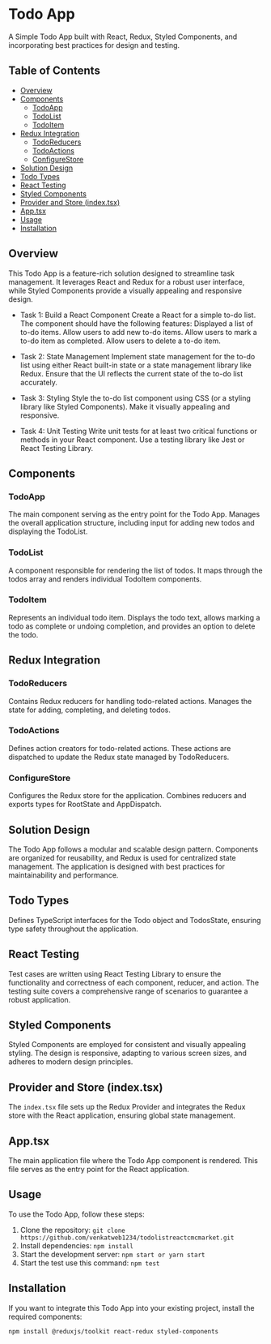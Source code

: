 # Todo App

A Simple Todo App built with React, Redux, Styled Components, and incorporating best practices for design and testing.

## Table of Contents

- [Overview](#overview)
- [Components](#components)
  - [TodoApp](#todoapp)
  - [TodoList](#todolist)
  - [TodoItem](#todoitem)
- [Redux Integration](#redux-integration)
  - [TodoReducers](#todoreducers)
  - [TodoActions](#todoactions)
  - [ConfigureStore](#configurestore)
- [Solution Design](#solution-design)
- [Todo Types](#todo-types)
- [React Testing](#react-testing)
- [Styled Components](#styled-components)
- [Provider and Store (index.tsx)](#provider-and-store-indextsx)
- [App.tsx](#apptsx)
- [Usage](#usage)
- [Installation](#installation)

## Overview

This Todo App is a feature-rich solution designed to streamline task management. It leverages React and Redux for a robust user interface, while Styled Components provide a visually appealing and responsive design.

- Task 1: Build a React Component
  Create a React for a simple to-do list. The component should have the following
  features:
  Displayed a list of to-do items.
  Allow users to add new to-do items.
  Allow users to mark a to-do item as completed.
  Allow users to delete a to-do item.

- Task 2: State Management
  Implement state management for the to-do list using either React built-in state or a state
  management library like Redux. Ensure that the UI reflects the current state of the to-do list
  accurately.

- Task 3: Styling
  Style the to-do list component using CSS (or a styling library like Styled Components). Make it
  visually appealing and responsive.

- Task 4: Unit Testing
  Write unit tests for at least two critical functions or methods in your React component. Use a testing
  library like Jest or React Testing Library.

## Components

### TodoApp

The main component serving as the entry point for the Todo App. Manages the overall application structure, including input for adding new todos and displaying the TodoList.

### TodoList

A component responsible for rendering the list of todos. It maps through the todos array and renders individual TodoItem components.

### TodoItem

Represents an individual todo item. Displays the todo text, allows marking a todo as complete or undoing completion, and provides an option to delete the todo.

## Redux Integration

### TodoReducers

Contains Redux reducers for handling todo-related actions. Manages the state for adding, completing, and deleting todos.

### TodoActions

Defines action creators for todo-related actions. These actions are dispatched to update the Redux state managed by TodoReducers.

### ConfigureStore

Configures the Redux store for the application. Combines reducers and exports types for RootState and AppDispatch.

## Solution Design

The Todo App follows a modular and scalable design pattern. Components are organized for reusability, and Redux is used for centralized state management. The application is designed with best practices for maintainability and performance.

## Todo Types

Defines TypeScript interfaces for the Todo object and TodosState, ensuring type safety throughout the application.

## React Testing

Test cases are written using React Testing Library to ensure the functionality and correctness of each component, reducer, and action. The testing suite covers a comprehensive range of scenarios to guarantee a robust application.

## Styled Components

Styled Components are employed for consistent and visually appealing styling. The design is responsive, adapting to various screen sizes, and adheres to modern design principles.

## Provider and Store (index.tsx)

The `index.tsx` file sets up the Redux Provider and integrates the Redux store with the React application, ensuring global state management.

## App.tsx

The main application file where the Todo App component is rendered. This file serves as the entry point for the React application.

## Usage

To use the Todo App, follow these steps:

1. Clone the repository: `git clone https://github.com/venkatweb1234/todolistreactcmcmarket.git`
2. Install dependencies: `npm install`
3. Start the development server: `npm start or yarn start`
4. Start the test use this command: `npm test`

## Installation

If you want to integrate this Todo App into your existing project, install the required components:

```bash
npm install @reduxjs/toolkit react-redux styled-components
```
